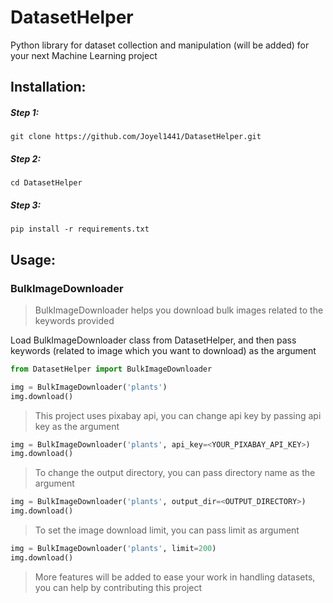 # DatasetHelper
Python library for dataset collection and manipulation (will be added) for your next Machine Learning project

## Installation:
##### Step 1:
`git clone https://github.com/Joyel1441/DatasetHelper.git`
##### Step 2:
`cd DatasetHelper`
##### Step 3:
`pip install -r requirements.txt`


## Usage:
### BulkImageDownloader
> BulkImageDownloader helps you download bulk images related to the keywords provided

Load BulkImageDownloader class from DatasetHelper, and then pass keywords (related to image which you want to download) as the argument
```python
from DatasetHelper import BulkImageDownloader

img = BulkImageDownloader('plants')
img.download()
```
> This project uses pixabay api, you can change api key by passing api key as the argument
```python
img = BulkImageDownloader('plants', api_key=<YOUR_PIXABAY_API_KEY>)
img.download()
```
> To change the output directory, you can pass directory name as the argument
```python
img = BulkImageDownloader('plants', output_dir=<OUTPUT_DIRECTORY>)
img.download()
```

> To set the image download limit, you can pass limit as argument
```python
img = BulkImageDownloader('plants', limit=200)
img.download()
```

> More features will be added to ease your work in handling datasets, you can help by contributing this project
